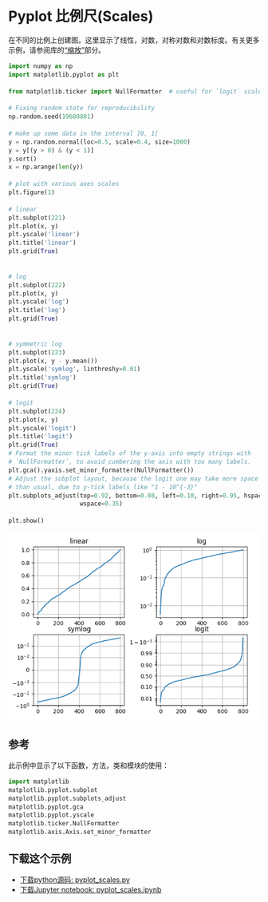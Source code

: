 # Pyplot 比例尺(Scales)

在不同的比例上创建图。这里显示了线性，对数，对称对数和对数标度。有关更多示例，请参阅库的[“缩放”](https://matplotlib.org/gallery/index.html#scales-examples)部分。

```python
import numpy as np
import matplotlib.pyplot as plt

from matplotlib.ticker import NullFormatter  # useful for `logit` scale

# Fixing random state for reproducibility
np.random.seed(19680801)

# make up some data in the interval ]0, 1[
y = np.random.normal(loc=0.5, scale=0.4, size=1000)
y = y[(y > 0) & (y < 1)]
y.sort()
x = np.arange(len(y))

# plot with various axes scales
plt.figure(1)

# linear
plt.subplot(221)
plt.plot(x, y)
plt.yscale('linear')
plt.title('linear')
plt.grid(True)


# log
plt.subplot(222)
plt.plot(x, y)
plt.yscale('log')
plt.title('log')
plt.grid(True)


# symmetric log
plt.subplot(223)
plt.plot(x, y - y.mean())
plt.yscale('symlog', linthreshy=0.01)
plt.title('symlog')
plt.grid(True)

# logit
plt.subplot(224)
plt.plot(x, y)
plt.yscale('logit')
plt.title('logit')
plt.grid(True)
# Format the minor tick labels of the y-axis into empty strings with
# `NullFormatter`, to avoid cumbering the axis with too many labels.
plt.gca().yaxis.set_minor_formatter(NullFormatter())
# Adjust the subplot layout, because the logit one may take more space
# than usual, due to y-tick labels like "1 - 10^{-3}"
plt.subplots_adjust(top=0.92, bottom=0.08, left=0.10, right=0.95, hspace=0.25,
                    wspace=0.35)

plt.show()
```

![Pyplot 比例尺示例](/static/images/gallery/sphx_glr_pyplot_scales_001.png)

## 参考

此示例中显示了以下函数，方法，类和模块的使用：

```python
import matplotlib
matplotlib.pyplot.subplot
matplotlib.pyplot.subplots_adjust
matplotlib.pyplot.gca
matplotlib.pyplot.yscale
matplotlib.ticker.NullFormatter
matplotlib.axis.Axis.set_minor_formatter
```

## 下载这个示例
            
- [下载python源码: pyplot_scales.py](https://matplotlib.org/_downloads/pyplot_scales.py)
- [下载Jupyter notebook: pyplot_scales.ipynb](https://matplotlib.org/_downloads/pyplot_scales.ipynb)